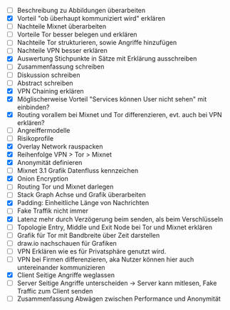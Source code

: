 - [ ] Beschreibung zu Abbildungen überarbeiten
- [x] Vorteil "ob überhaupt kommuniziert wird" erklären
- [ ] Nachteile Mixnet überarbeiten
- [ ] Vorteile Tor besser belegen und erklären
- [ ] Nachteile Tor strukturieren, sowie Angriffe hinzufügen
- [ ] Nachteile VPN besser erklären
- [x] Auswertung Stichpunkte in Sätze mit Erklärung ausschreiben
- [ ] Zusammenfassung schreiben
- [ ] Diskussion schreiben
- [ ] Abstract schreiben
- [x] VPN Chaining erklären
- [x] Möglischerweise Vorteil "Services können User nicht sehen" mit einbinden?
- [x] Routing vorallem bei Mixnet und Tor differenzieren, evt. auch bei VPN erklären?
- [ ] Angreiffermodelle
- [ ] Risikoprofile
- [x] Overlay Network rauspacken
- [x] Reihenfolge VPN > Tor > Mixnet
- [x] Anonymität definieren
- [ ] Mixnet 3.1 Grafik Datenfluss kennzeichen
- [x] Onion Encryption
- [ ] Routing Tor und Mixnet darlegen
- [ ] Stack Graph Achse und Grafik überarbeiten
- [x] Padding: Einheitliche Länge von Nachrichten
- [ ] Fake Traffik nicht immer
- [x] Latenz mehr durch Verzögerung beim senden, als beim Verschlüsseln
- [ ] Topologie Entry, Middle und Exit Node bei Tor und Mixnet erklären
- [ ] Grafik für Tor mit Bandbreite über Zeit darstellen
- [ ] draw.io nachschauen für Grafiken
- [ ] VPN Erklären wie es für Privatsphäre genutzt wird.
- [ ] VPN bei Firmen differenzieren, aka Nutzer können hier auch untereinander kommunizieren
- [x] Client Seitige Angriffe weglassen
- [ ] Server Seitige Angriffe unterscheiden -> Server kann mitlesen, Fake Traffic zum Client senden
- [ ] Zusammenfassung Abwägen zwischen Performance und Anonymität